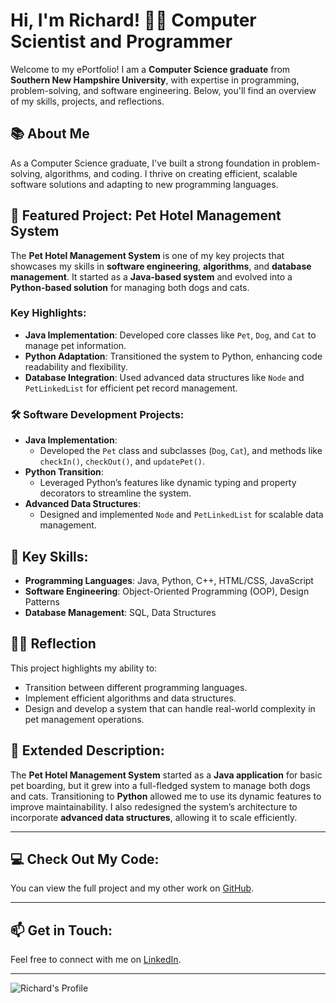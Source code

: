 # Hi, I'm Richard! 👨‍💻 Computer Scientist and Programmer

Welcome to my ePortfolio! I am a **Computer Science graduate** from **Southern New Hampshire University**, with expertise in programming, problem-solving, and software engineering. Below, you'll find an overview of my skills, projects, and reflections.

## 📚 About Me
As a Computer Science graduate, I've built a strong foundation in problem-solving, algorithms, and coding. I thrive on creating efficient, scalable software solutions and adapting to new programming languages.

## 🌟 Featured Project: **Pet Hotel Management System**
The **Pet Hotel Management System** is one of my key projects that showcases my skills in **software engineering**, **algorithms**, and **database management**. It started as a **Java-based system** and evolved into a **Python-based solution** for managing both dogs and cats.

### Key Highlights:
- **Java Implementation**: Developed core classes like `Pet`, `Dog`, and `Cat` to manage pet information.
- **Python Adaptation**: Transitioned the system to Python, enhancing code readability and flexibility.
- **Database Integration**: Used advanced data structures like `Node` and `PetLinkedList` for efficient pet record management.

### 🛠 Software Development Projects:
- **Java Implementation**:
  - Developed the `Pet` class and subclasses (`Dog`, `Cat`), and methods like `checkIn()`, `checkOut()`, and `updatePet()`.
- **Python Transition**:
  - Leveraged Python’s features like dynamic typing and property decorators to streamline the system.
- **Advanced Data Structures**:
  - Designed and implemented `Node` and `PetLinkedList` for scalable data management.

## 🎯 Key Skills:
- **Programming Languages**: Java, Python, C++, HTML/CSS, JavaScript
- **Software Engineering**: Object-Oriented Programming (OOP), Design Patterns
- **Database Management**: SQL, Data Structures

## 🧑‍💻 Reflection
This project highlights my ability to:
- Transition between different programming languages.
- Implement efficient algorithms and data structures.
- Design and develop a system that can handle real-world complexity in pet management operations.

## 📝 Extended Description:
The **Pet Hotel Management System** started as a **Java application** for basic pet boarding, but it grew into a full-fledged system to manage both dogs and cats. Transitioning to **Python** allowed me to use its dynamic features to improve maintainability. I also redesigned the system’s architecture to incorporate **advanced data structures**, allowing it to scale efficiently.

---

## 💻 Check Out My Code:

You can view the full project and my other work on [GitHub](https://github.com/newtonianlaw.github.io/).

---

## 📫 Get in Touch:

Feel free to connect with me on [LinkedIn](https://www.linkedin.com/in/yourprofile).

---

![Richard's Profile](https://example.com/your-photo.jpg)
